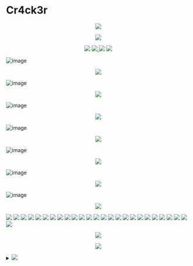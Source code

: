 # Cr4ck3r

<p align="center">
<img src="https://img.shields.io/badge/Cr4ck3r______Automation_Web_Application_Vulnerability_Assessment_And_Penteration_Tool______CMS_And_Hard_Coded-purple.svg">
</p>
<p align="center">
<img src="https://img.shields.io/badge/Cr4ck3r_By_D3crypT0r-indigo.svg">
 </p>

<p align="center">
  <img src="https://img.shields.io/badge/Cr4ck3r-blue.svg">
  </a>
  <a href="https://en.wikipedia.org/wiki/Ruby_(programming_language)">
    <img src="https://img.shields.io/badge/Language-Ruby-red.svg">
 </a>
 <img src="https://img.shields.io/badge/Developed_By_Syed_Rizwan_Hilal_Shah-blue.svg">
 <img src="https://img.shields.io/badge/D3crypT0r-red.svg">
</p>

   


![image](https://user-images.githubusercontent.com/66831571/161799073-4622f2d2-f36b-4e57-acaa-0caae559bc8a.png)

<p align="center">
<img src="https://img.shields.io/badge/Cross_Site_Scripting_Scan-blue.svg">
 </p>
 
![image](https://user-images.githubusercontent.com/66831571/161799288-4c329057-fe67-4d5f-9b0d-376cad316ff5.png)


<p align="center">
<img src="https://img.shields.io/badge/SQL_Injection-blue.svg">
 </p>
 
![image](https://user-images.githubusercontent.com/66831571/161799405-88e1872e-778c-4dd9-be3d-15203df46ab1.png)

<p align="center">
<img src="https://img.shields.io/badge/Log_Clear-blue.svg">
 </p>

![image](https://user-images.githubusercontent.com/66831571/161800003-6c8a134d-91c4-40d9-b3ad-eabf95209698.png)


<p align="center">
<img src="https://img.shields.io/badge/Integrated_Web_Application_Firewall_Fingerprinting_Toolkit-blue.svg">
 </p>
 
![image](https://user-images.githubusercontent.com/66831571/157284172-cb0f461e-1f1e-43af-8882-c46b3754dab1.png)

<p align="center">
<img src="https://img.shields.io/badge/Shodan_Search_Engine_Integration-blue.svg">
 </p>
 
![image](https://user-images.githubusercontent.com/66831571/161799668-48ddb68e-00ea-4c2d-818d-ae7b8d3746aa.png)



<p align="center">
<img src="https://img.shields.io/badge/Automation_TCP_Scan-blue.svg">
 </p>
 
![image](https://user-images.githubusercontent.com/66831571/161833993-7006ac6a-fc8d-4f2e-b4cc-6da3a86ded1e.png)

  
   <p align="center">
<img src="https://img.shields.io/badge/Functionality-blue.svg">
 </p>
   
<p align="left">
<img src="https://img.shields.io/badge/Information Gathering-blue.svg">
<img src="https://img.shields.io/badge/SQL_Injection-red.svg">
<img src="https://img.shields.io/badge/Cross_Site_Scripting-voilet.svg">
<img src="https://img.shields.io/badge/Crwaling-blue.svg">
<img src="https://img.shields.io/badge/Automation_Auditing-red.svg">
<img src="https://img.shields.io/badge/Http_Header_Information-voilet.svg">
<img src="https://img.shields.io/badge/FTP_Banners-blue.svg">
<img src="https://img.shields.io/badge/SNTP_Banner-red.svg">
<img src="https://img.shields.io/badge/DNS_Server_Configuration-voilet.svg">
<img src="https://img.shields.io/badge/Shodan_Engine-blue.svg">
<img src="https://img.shields.io/badge/Misconfiguration_Settings-red.svg">
<img src="https://img.shields.io/badge/Server_Key_Data-voilet.svg">
<img src="https://img.shields.io/badge/Nmap_Scan-blue.svg">
<img src="https://img.shields.io/badge/OS_Scan-red.svg">
<img src="https://img.shields.io/badge/TCP_Scan-voilet.svg">
<img src="https://img.shields.io/badge/UDP_Scan-blue.svg">
<img src="https://img.shields.io/badge/All_Scan-red.svg">
<img src="https://img.shields.io/badge/Http_Option_Scan-voilet.svg">
<img src="https://img.shields.io/badge/Live_Target_In_Network-blue.svg">
<img src="https://img.shields.io/badge/Unicorn_Scan-red.svg">
<img src="https://img.shields.io/badge/Services_OS-voilet.svg">
<img src="https://img.shields.io/badge/TCP_Syn_Scan_On_A_Whole_Network-blue.svg">
<img src="https://img.shields.io/badge/UDP_Scan_On_The_Whole_Network-red.svg">
<img src="https://img.shields.io/badge/Mail_Exchange_Record____MX_Record-voilet.svg">
<img src="https://img.shields.io/badge/Name_Server_Record___NS_Record-blue.svg">
<img src="https://img.shields.io/badge/IoT_Misconfig_Data_And_Much_More-red.svg">
</a>
<p align="center">
<img src="https://img.shields.io/badge/Cr4ck3r_Installation-blue.svg">
 </p>                             
        

<p align="center">
<img src="https://img.shields.io/badge/To_Install_Cr4ck3r_You_Should_Execute_The_Following_Commands-green.svg">
</a>

<details>
<p align="center">
<summary> <img src="https://img.shields.io/badge/KALI_LINUX-blue.svg"> </summary>
 </p>

> git clone https://github.com//D3crypT0r/Cr4ck3r.git

> cd Cr4ck3r

> ruby setup.rb (Gems installation Manually)

> ruby Cr4ck3r.rb


<details>
<p align="center">
<summary> <img src="https://img.shields.io/badge/Android_-_Termux-red.svg"> </summary>
 </p>

> pkg update -y

> pkg upgrade -y

> pkg install git -y

> pkg install ruby -y && ruby setup.rb

> git clone https://github.com//D3crypT0r/Cr4ck3r.git

> cd Cr4ck3r

> ruby Cr4ck3r.rb


<p align="center">
<img src="https://img.shields.io/badge/Disclaimer-yellow.svg">
 </p>

```
Usage of the Cr4ck3r tool for illigal
purpose is strongly prohabited.
It is the end user's responsibility 
to obey all applicable local, state, 
federal, & international laws.
Developers assume no liability and 
are not responsible for any misuse or 
damage caused by this program.
```

<p align="center">
<img src="https://img.shields.io/badge/Developed_With_Love_By-Blue.svg">
<img src="https://img.shields.io/badge/Syed_Rizwan_Hilal_Shah-purple.svg">
</p>
